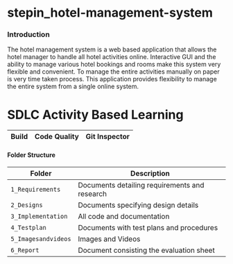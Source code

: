 # stepin_hotel-management-system
### Introduction

The hotel management system is a web based application that allows the hotel manager to handle all hotel activities online. Interactive GUI and the ability to manage various hotel bookings and rooms make this system very flexible and convenient. To manage the entire activities manually on paper is very time taken process. This application provides flexibility to manage the entire system from a single online system.

# SDLC Activity Based Learning
Build | Code Quality | Git Inspector |
|---------|------------|-------------|


#### Folder Structure
Folder             | Description
-------------------| -----------------------------------------
`1_Requirements`   | Documents detailing requirements and research
`2_Designs`         | Documents specifying design details
`3_Implementation` | All code and documentation
`4_Testplan`      | Documents with test plans and procedures
`5_Imagesandvideos`   | Images and Videos 
`6_Report`   | Document consisting the evaluation sheet 

